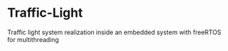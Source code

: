 # Traffic-Light
Traffic light system realization inside an embedded system with freeRTOS for multithreading
